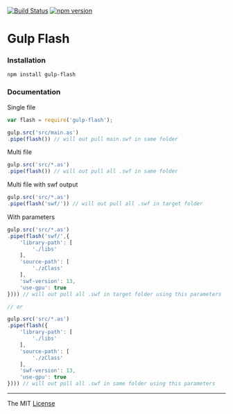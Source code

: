 [![Build Status](https://travis-ci.org/webcaetano/gulp-flash.svg?branch=master)](https://travis-ci.org/webcaetano/gulp-flash) [![npm version](https://badge.fury.io/js/gulp-flash.svg)](http://badge.fury.io/js/gulp-flash)

# Gulp Flash

### Installation

```
npm install gulp-flash
```

### Documentation


Single file

```javascript
var flash = require('gulp-flash');

gulp.src('src/main.as')
.pipe(flash()) // will out pull main.swf in same folder
```

Multi file

```javascript
gulp.src('src/*.as')
.pipe(flash()) // will out pull all .swf in same folder
```


Multi file with swf output

```javascript
gulp.src('src/*.as')
.pipe(flash('swf/')) // will out pull all .swf in target folder
```

With parameters

```javascript
gulp.src('src/*.as')
.pipe(flash('swf/',{
	'library-path': [
		'./libs'
	],
	'source-path': [
		'./zClass'
	],
	'swf-version': 13,
	'use-gpu': true
}))) // will out pull all .swf in target folder using this parameters

// or 

gulp.src('src/*.as')
.pipe(flash({
	'library-path': [
		'./libs'
	],
	'source-path': [
		'./zClass'
	],
	'swf-version': 13,
	'use-gpu': true
}))) // will out pull all .swf in same folder using this parameters
```


---------------------------------

The MIT [License](https://raw.githubusercontent.com/webcaetano/gulp-flash/master/LICENSE.md)
